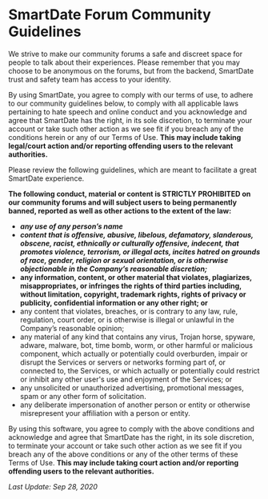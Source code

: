 # SmartDate Forum Community Guidelines

We strive to make our community forums a safe and discreet space for people to talk about their experiences. Please remember that you may choose to be anonymous on the forums, but from the backend, SmartDate trust and safety team has access to your identity.

By using SmartDate, you agree to comply with our terms of use, to adhere to our community guidelines below, to comply with all applicable laws pertaining to hate speech and online conduct and you acknowledge and agree that SmartDate has the right, in its sole discretion, to terminate your account or take such other action as we see fit if you breach any of the conditions herein or any of our Terms of Use. **This may include taking legal/court action and/or reporting offending users to the relevant authorities.**

Please review the following guidelines, which are meant to facilitate a great SmartDate experience.

**The following conduct, material or content is STRICTLY PROHIBITED on our community forums and will subject users to being permanently banned, reported as well as other actions to the extent of the law:**

- **_any use of any person’s name_**
- **_content that is offensive, abusive, libelous, defamatory, slanderous, obscene, racist, ethnically or culturally offensive, indecent, that promotes violence, terrorism, or illegal acts, incites hatred on grounds of race, gender, religion or sexual orientation, or is otherwise objectionable in the Company’s reasonable discretion;_**
- **any information, content, or other material that violates, plagiarizes, misappropriates, or infringes the rights of third parties including, without limitation, copyright, trademark rights, rights of privacy or publicity, confidential information or any other right; or**
- any content that violates, breaches, or is contrary to any law, rule, regulation, court order, or is otherwise is illegal or unlawful in the Company’s reasonable opinion;
- any material of any kind that contains any virus, Trojan horse, spyware, adware, malware, bot, time bomb, worm, or other harmful or malicious component, which actually or potentially could overburden, impair or disrupt the Services or servers or networks forming part of, or connected to, the Services, or which actually or potentially could restrict or inhibit any other user's use and enjoyment of the Services; or
- any unsolicited or unauthorized advertising, promotional messages, spam or any other form of solicitation.
- any deliberate impersonation of another person or entity or otherwise misrepresent your affiliation with a person or entity.

By using this software, you agree to comply with the above conditions and acknowledge and agree that SmartDate has the right, in its sole discretion, to terminate your account or take such other action as we see fit if you breach any of the above conditions or any of the other terms of these Terms of Use. **This may include taking court action and/or reporting offending users to the relevant authorities.**

_Last Update: Sep 28, 2020_
